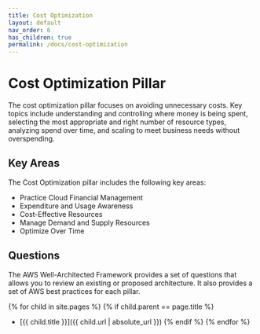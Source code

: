 ```yaml
---
title: Cost Optimization
layout: default
nav_order: 6
has_children: true
permalink: /docs/cost-optimization
---
```


# Cost Optimization Pillar

The cost optimization pillar focuses on avoiding unnecessary costs. Key topics include understanding and controlling where money is being spent, selecting the most appropriate and right number of resource types, analyzing spend over time, and scaling to meet business needs without overspending.

## Key Areas

The Cost Optimization pillar includes the following key areas:

- Practice Cloud Financial Management
- Expenditure and Usage Awareness
- Cost-Effective Resources
- Manage Demand and Supply Resources
- Optimize Over Time

## Questions

The AWS Well-Architected Framework provides a set of questions that allows you to review an existing or proposed architecture. It also provides a set of AWS best practices for each pillar.

{% for child in site.pages %}
  {% if child.parent == page.title %}
  - [{{ child.title }}]({{ child.url | absolute_url }})
  {% endif %}
{% endfor %}
